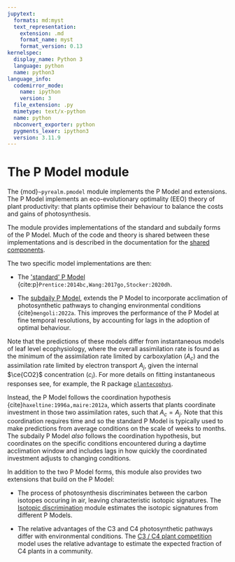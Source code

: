 ```yaml
---
jupytext:
  formats: md:myst
  text_representation:
    extension: .md
    format_name: myst
    format_version: 0.13
kernelspec:
  display_name: Python 3
  language: python
  name: python3
language_info:
  codemirror_mode:
    name: ipython
    version: 3
  file_extension: .py
  mimetype: text/x-python
  name: python
  nbconvert_exporter: python
  pygments_lexer: ipython3
  version: 3.11.9
---
```


# The P Model module

The {mod}`~pyrealm.pmodel` module implements the P Model and extensions. The P Model
implements an eco-evolutionary optimality (EEO) theory  of plant productivity: that
plants optimise their behaviour to balance the costs and gains of photosynthesis.

The module provides implementations of the standard and subdaily forms of the P Model.
Much of the code and theory is shared between these implementations and is described in
the documentation for the [shared components](./shared_components/overview.md).

The two specific model implementations are then:

* The ['standard' P Model](pmodel_details/pmodel_overview)
  {cite:p}`Prentice:2014bc,Wang:2017go,Stocker:2020dh`.

* The [subdaily P Model](subdaily_details/subdaily_overview), extends the P Model to
  incorporate acclimation of photosynthetic pathways to changing environmental
  conditions {cite}`mengoli:2022a`. This improves the performance of the P Model at fine
  temporal resolutions, by accounting for lags in the adoption of optimal behaviour.

Note that the predictions of these models differ from instantaneous models of leaf level
ecophysiology, where the overall assimilation rate is found as the minimum of the
assimilation rate limited by carboxylation ($A_c$) and the assimilation rate limited by
electron transport $A_j$, given the internal $\ce{CO2}$ concentration ($c_i$). For more
details on fitting instantaneous responses see, for example, the R package
[`plantecophys`](https://remkoduursma.github.io/plantecophys/articles/Introduction_to_fitaci.html).

Instead, the P Model follows the coordination hypothesis
{cite}`haxeltine:1996a,maire:2012a`, which asserts that plants coordinate investment in
those two assimilation rates, such that $A_c = A_j$. Note that this coordination
requires time and so the standard P Model is typically used to make predictions from
average conditions on the scale of weeks to months. The subdaily P Model _also_ follows
the coordination hypothesis, but coordinates on the specific conditions encountered
during a daytime acclimation window and includes lags in how quickly the coordinated
investment adjusts to changing conditions.

In addition to the two P Model forms, this module also provides two extensions that
build on the P Model:

* The process of photosynthesis discriminates between the carbon isotopes occuring in
  air, leaving characteristic isotopic signatures. The [Isotopic
  discrimination](isotopic_discrimination) module estimates the isotopic signatures from
  different P Models.

* The relative advantages of the C3 and C4 photosynthetic pathways differ with
  environmental conditions. The [C3 / C4 plant competition](c3c4model) model uses the
  relative advantage to estimate the expected fraction of C4 plants in a community.
